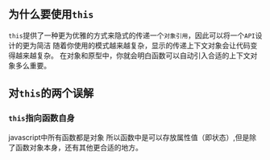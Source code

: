 ## 为什么要使用`this`

`this`提供了一种更为优雅的方式来隐式的传递一个`对象引用`，因此可以将一个`API`设计的更为简洁
随着你使用的模式越来越复杂，显示的传递上下文对象会让代码变得越来越复杂。
在对象和原型中，你就会明白函数可以自动引入合适的上下文对象多么重要。

## 对`this`的两个误解
### `this`指向函数自身
javascript中所有函数都是对象
所以函数中是可以存放属性值（即状态）,但是除了函数对象本身，还有其他更合适的地方。